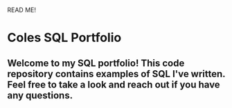 
READ ME!

# Coles SQL Portfolio 

## Welcome to my SQL portfolio! This code repository contains examples of SQL I've written. Feel free to take a look and reach out if you have any questions.

